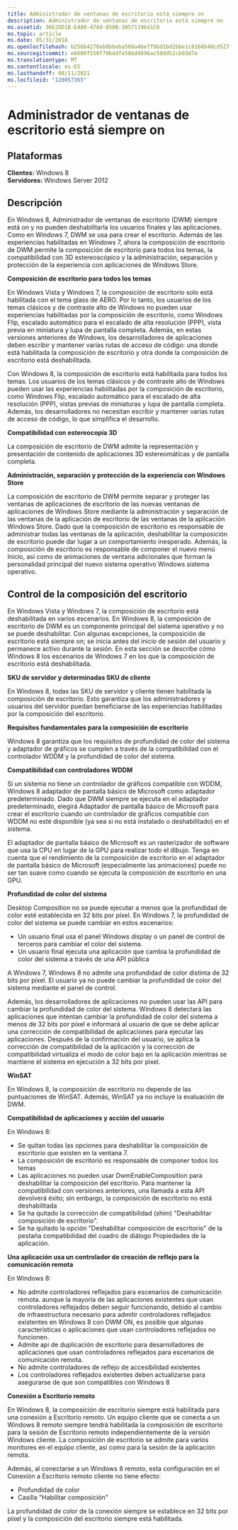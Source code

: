 ```yaml
---
title: Administrador de ventanas de escritorio está siempre on
description: Administrador de ventanas de escritorio está siempre on
ms.assetid: 36E2DD1B-E480-47A9-850B-3057119641C0
ms.topic: article
ms.date: 05/31/2018
ms.openlocfilehash: b256b4270ab0bbeba588a4beff9bd1bd2bbe1c8166b40cd527f8b48a4f897df0
ms.sourcegitcommit: e6600f550f79bddfe58bd4696ac50dd52cb03d7e
ms.translationtype: MT
ms.contentlocale: es-ES
ms.lasthandoff: 08/11/2021
ms.locfileid: "120057365"
---
```

# <a name="desktop-window-manager-is-always-on"></a>Administrador de ventanas de escritorio está siempre on

## <a name="platforms"></a>Plataformas

**Clientes:** Windows 8  
**Servidores:** Windows Server 2012  


## <a name="description"></a>Descripción

En Windows 8, Administrador de ventanas de escritorio (DWM) siempre está on y no pueden deshabilitarla los usuarios finales y las aplicaciones. Como en Windows 7, DWM se usa para crear el escritorio. Además de las experiencias habilitadas en Windows 7, ahora la composición de escritorio de DWM permite la composición de escritorio para todos los temas, la compatibilidad con 3D estereoscópico y la administración, separación y protección de la experiencia con aplicaciones de Windows Store.

**Composición de escritorio para todos los temas**

En Windows Vista y Windows 7, la composición de escritorio solo está habilitada con el tema glass de AERO. Por lo tanto, los usuarios de los temas clásicos y de contraste alto de Windows no pueden usar experiencias habilitadas por la composición de escritorio, como Windows Flip, escalado automático para el escalado de alta resolución (PPP), vista previa en miniatura y lupa de pantalla completa. Además, en estas versiones anteriores de Windows, los desarrolladores de aplicaciones deben escribir y mantener varias rutas de acceso de código: una donde está habilitada la composición de escritorio y otra donde la composición de escritorio está deshabilitada.

Con Windows 8, la composición de escritorio está habilitada para todos los temas. Los usuarios de los temas clásicos y de contraste alto de Windows pueden usar las experiencias habilitadas por la composición de escritorio, como Windows Flip, escalado automático para el escalado de alta resolución (PPP), vistas previas de miniaturas y lupa de pantalla completa. Además, los desarrolladores no necesitan escribir y mantener varias rutas de acceso de código, lo que simplifica el desarrollo.

**Compatibilidad con estereocopía 3D**

La composición de escritorio de DWM admite la representación y presentación de contenido de aplicaciones 3D estereomáticas y de pantalla completa.

**Administración, separación y protección de la experiencia con Windows Store**

La composición de escritorio de DWM permite separar y proteger las ventanas de aplicaciones de escritorio de las nuevas ventanas de aplicaciones de Windows Store mediante la administración y separación de las ventanas de la aplicación de escritorio de las ventanas de la aplicación Windows Store. Dado que la composición de escritorio es responsable de administrar todas las ventanas de la aplicación, deshabilitar la composición de escritorio puede dar lugar a un comportamiento inesperado. Además, la composición de escritorio es responsable de componer el nuevo menú Inicio, así como de animaciones de ventana adicionales que forman la personalidad principal del nuevo sistema operativo Windows sistema operativo.

## <a name="controlling-desktop-composition"></a>Control de la composición del escritorio

En Windows Vista y Windows 7, la composición de escritorio está deshabilitada en varios escenarios. En Windows 8, la composición de escritorio de DWM es un componente principal del sistema operativo y no se puede deshabilitar. Con algunas excepciones, la composición de escritorio está siempre on; se inicia antes del inicio de sesión del usuario y permanece activo durante la sesión. En esta sección se describe cómo Windows 8 los escenarios de Windows 7 en los que la composición de escritorio está deshabilitada.

**SKU de servidor y determinadas SKU de cliente**

En Windows 8, todas las SKU de servidor y cliente tienen habilitada la composición de escritorio. Esto garantiza que los administradores y usuarios del servidor puedan beneficiarse de las experiencias habilitadas por la composición del escritorio.

**Requisitos fundamentales para la composición de escritorio**

Windows 8 garantiza que los requisitos de profundidad de color del sistema y adaptador de gráficos se cumplen a través de la compatibilidad con el controlador WDDM y la profundidad de color del sistema.

**Compatibilidad con controladores WDDM**

Si un sistema no tiene un controlador de gráficos compatible con WDDM, Windows 8 adaptador de pantalla básico de Microsoft como adaptador predeterminado. Dado que DWM siempre se ejecuta en el adaptador predeterminado, elegirá Adaptador de pantalla básico de Microsoft para crear el escritorio cuando un controlador de gráficos compatible con WDDM no esté disponible (ya sea si no está instalado o deshabilitado) en el sistema.

El adaptador de pantalla básico de Microsoft es un rasterizador de software que usa la CPU en lugar de la GPU para realizar todo el dibujo. Tenga en cuenta que el rendimiento de la composición de escritorio en el adaptador de pantalla básico de Microsoft (especialmente las animaciones) puede no ser tan suave como cuando se ejecuta la composición de escritorio en una GPU.

**Profundidad de color del sistema**

Desktop Composition no se puede ejecutar a menos que la profundidad de color esté establecida en 32 bits por píxel. En Windows 7, la profundidad de color del sistema se puede cambiar en estos escenarios:

-   Un usuario final usa el panel Windows display o un panel de control de terceros para cambiar el color del sistema.
-   Un usuario final ejecuta una aplicación que cambia la profundidad de color del sistema a través de una API pública

A Windows 7, Windows 8 no admite una profundidad de color distinta de 32 bits por píxel. El usuario ya no puede cambiar la profundidad de color del sistema mediante el panel de control.

Además, los desarrolladores de aplicaciones no pueden usar las API para cambiar la profundidad de color del sistema. Windows 8 detectará las aplicaciones que intentan cambiar la profundidad de color del sistema a menos de 32 bits por píxel e informará al usuario de que se debe aplicar una corrección de compatibilidad de aplicaciones para ejecutar las aplicaciones. Después de la confirmación del usuario, se aplica la corrección de compatibilidad de la aplicación y la corrección de compatibilidad virtualiza el modo de color bajo en la aplicación mientras se mantiene el sistema en ejecución a 32 bits por píxel.

**WinSAT**

En Windows 8, la composición de escritorio no depende de las puntuaciones de WinSAT. Además, WinSAT ya no incluye la evaluación de DWM.

**Compatibilidad de aplicaciones y acción del usuario**

En Windows 8:

-   Se quitan todas las opciones para deshabilitar la composición de escritorio que existen en la ventana 7.
-   La composición de escritorio es responsable de componer todos los temas
-   Las aplicaciones no pueden usar DwmEnableComposition para deshabilitar la composición del escritorio. Para mantener la compatibilidad con versiones anteriores, una llamada a esta API devolverá éxito; sin embargo, la composición de escritorio no está deshabilitada
-   Se ha quitado la corrección de compatibilidad (shim) "Deshabilitar composición de escritorio".
-   Se ha quitado la opción "Deshabilitar composición de escritorio" de la pestaña compatibilidad del cuadro de diálogo Propiedades de la aplicación.

**Una aplicación usa un controlador de creación de reflejo para la comunicación remota**

En Windows 8:

-   No admite controladores reflejados para escenarios de comunicación remota. aunque la mayoría de las aplicaciones existentes que usan controladores reflejados deben seguir funcionando, debido al cambio de infraestructura necesario para admitir controladores reflejados existentes en Windows 8 con DWM ON, es posible que algunas características o aplicaciones que usan controladores reflejados no funcionen.
-   Admite api de duplicación de escritorio para desarrolladores de aplicaciones que usan controladores reflejados para escenarios de comunicación remota.
-   No admite controladores de reflejo de accesibilidad existentes
-   Los controladores reflejados existentes deben actualizarse para asegurarse de que son compatibles con Windows 8

**Conexión a Escritorio remoto**

En Windows 8, la composición de escritorio siempre está habilitada para una conexión a Escritorio remoto. Un equipo cliente que se conecta a un Windows 8 remoto siempre tendrá habilitada la composición de escritorio para la sesión de Escritorio remoto independientemente de la versión Windows cliente. La composición de escritorio se admite para varios monitores en el equipo cliente, así como para la sesión de la aplicación remota.

Además, al conectarse a un Windows 8 remoto, esta configuración en el Conexión a Escritorio remoto cliente no tiene efecto:

-   Profundidad de color
-   Casilla "Habilitar composición"

La profundidad de color de la conexión siempre se establece en 32 bits por píxel y la composición del escritorio siempre está habilitada.

 

 




